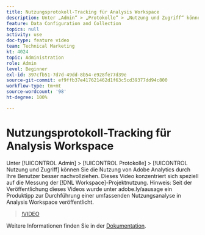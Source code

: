 ```yaml
---
title: Nutzungsprotokoll-Tracking für Analysis Workspace
description: Unter „Admin“ > „Protokolle“ > „Nutzung und Zugriff“ können Sie die Nutzung von Adobe Analytics durch Ihre Benutzer besser nachvollziehen. Dieses Video konzentriert sich speziell auf die Messung der Workspace-Projektnutzung.
feature: Data Configuration and Collection
topics: null
activity: use
doc-type: feature video
team: Technical Marketing
kt: 4024
topic: Administration
role: Admin
level: Beginner
exl-id: 397cfb51-7d7d-49dd-8b54-e928fe77d39e
source-git-commit: ef9ffb37e417621462d1f63c5cd39377dd94c800
workflow-type: tm+mt
source-wordcount: '98'
ht-degree: 100%

---
```


# Nutzungsprotokoll-Tracking für Analysis Workspace

Unter [!UICONTROL Admin] > [!UICONTROL Protokolle] > [!UICONTROL Nutzung und Zugriff] können Sie die Nutzung von Adobe Analytics durch Ihre Benutzer besser nachvollziehen. Dieses Video konzentriert sich speziell auf die Messung der [!DNL Workspace]-Projektnutzung. Hinweis: Seit der Veröffentlichung dieses Videos wurde unter adobe.ly/aausage ein Produktipp zur Durchführung einer umfassenden Nutzungsanalyse in Analysis Workspace veröffentlicht.

>[!VIDEO](https://video.tv.adobe.com/v/29768/?quality=12)

Weitere Informationen finden Sie in der [Dokumentation](https://experienceleague.adobe.com/docs/analytics/admin/admin-tools/logs.html?lang=de).
